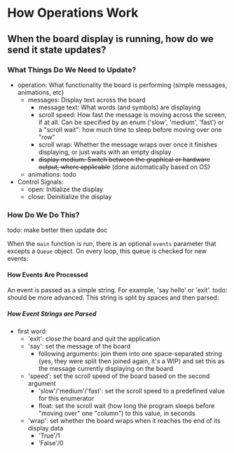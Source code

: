 # How Operations Work

## When the board display is running, how do we send it state updates?

### What Things Do We Need to Update?
- operation: What functionality the board is performing (simple messages, animations, etc)
    - messages: Display text across the board
        - message text: What words (and symbols) are displaying
        - scroll speed: How fast the message is moving across the screen, if at all. Can be specified by an enum ('slow', 'medium', 'fast') or a "scroll wait": how much time to sleep before moving over one "row"
        - scroll wrap: Whether the message wraps over once it finishes displaying, or just waits with an empty display
        - ~~display medium: Switch between the graphical or hardware output, where applicable~~ (done automatically based on OS)
    - animations: todo
- Control Signals:
    - open: Initialize the display
    - close: Deinitialize the display

### How Do We Do This?
todo: make better then update doc

When the `main` function is run, there is an optional `events` parameter that excepts a `Queue` object. On every loop, this queue is checked for new events:
#### How Events Are Processed
An event is passed as a simple string. For example, 'say hello' or 'exit'.
todo: should be more advanced. 
This string is split by spaces and then parsed:
##### How Event Strings are Parsed
- first word:
    - 'exit': close the board and quit the application
    - 'say': set the message of the board
        - following arguments: join them into one space-separated string (yes, they were split then joined again, it's a WIP) and set this as the message currently displaying on the board
    - 'speed': set the scroll speed of the board based on the second argument
        - 'slow'/'medium'/'fast': set the scroll speed to a predefined value for this enumerator
        - float: set the scroll wait (how long the program sleeps before "moving over" one "column") to this value, in seconds
    - 'wrap': set whether the board wraps when it reaches the end of its display data
        - 'True'/1
        - 'False'/0